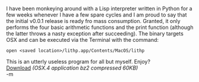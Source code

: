 I have been monkeying around with a Lisp interpreter written in Python for a few weeks whenever I have a few spare cycles and I am proud to say that the initial v0.0.1 release is ready fro mass consumption.  Granted, it only performs the four basic arithmetic functions and the print function (although the latter throws a nasty exception after succeeding).  The binary targets OSX and can be executed via the Terminal with the command:<br/>
<pre><code>open &lt;saved location&gt;/lithp.app/Contents/MacOS/lithp
</code></pre>
This is an utterly useless program for all but myself.  Enjoy?<br/>
<a href="http://files.earthvssoup.com/projects/lithp/lithp0.0.1.tbz2">Download</a> <em>(OSX.4 application bz2 compressed 60KB)</em><br/>
-m


